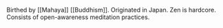 Birthed by [[Mahaya]] [[Buddhism]]. Originated in Japan. Zen is hardcore. Consists of open-awareness meditation practices.